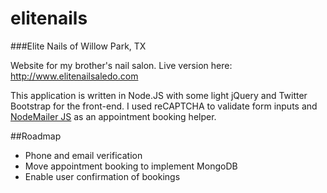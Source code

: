 # elitenails
###Elite Nails of Willow Park, TX

Website for my brother's nail salon.  Live version here: http://www.elitenailsaledo.com

This application is written in Node.JS with some light jQuery and Twitter Bootstrap for the front-end.  I used reCAPTCHA to validate form inputs and [NodeMailer JS](https://github.com/nodemailer/nodemailer) as an appointment booking helper.

##Roadmap

* Phone and email verification
* Move appointment booking to implement MongoDB
* Enable user confirmation of bookings
